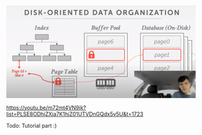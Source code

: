 

![img.png](img.png)


https://youtu.be/m72mt4VN9ik?list=PLSE8ODhjZXja7K1hjZ01UTVDnGQdx5v5U&t=1723


Todo: Tutorial part :)

